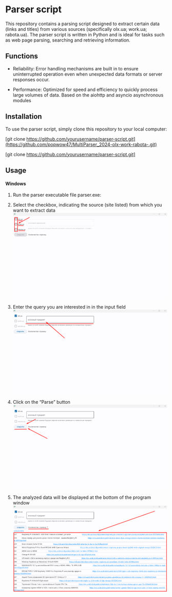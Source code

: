 # Parser script

This repository contains a parsing script designed to extract certain data (links and titles) from various sources (specifically olx.ua; work.ua; rabota.ua). The parser script is written in Python and is ideal for tasks such as web page parsing, searching and retrieving information.

## Functions

- Reliability: Error handling mechanisms are built in to ensure uninterrupted operation even when unexpected data formats or server responses occur.

- Performance: Optimized for speed and efficiency to quickly process large volumes of data. Based on the aiohttp and asyncio asynchronous modules

## Installation

To use the parser script, simply clone this repository to your local computer:



[git clone https://github.com/yourusername/parser-script.git](https://github.com/popwow47/MultiParser_2024-olx-work-rabota-.git)


[git clone https://github.com/yourusername/parser-script.git]


## Usage
  #### Windows

  1. Run the parser executable file parser.exe:
  
  2. Select the checkbox, indicating the source (site listed) from which you want to extract data
     ![Image alt](https://github.com/popwow47/MultiParser_2024-olx-work-rabota-/blob/main/screenshots/Screenshot_1.png)
  
  3. Enter the query you are interested in in the input field
      ![Image alt](https://github.com/popwow47/MultiParser_2024-olx-work-rabota-/blob/main/screenshots/Screenshot_2.png)
  
  4. Click on the “Parse” button
      ![Image alt](https://github.com/popwow47/MultiParser_2024-olx-work-rabota-/blob/main/screenshots/Screenshot_3.png)
  
  5. The analyzed data will be displayed at the bottom of the program window
      ![Image alt](https://github.com/popwow47/MultiParser_2024-olx-work-rabota-/blob/main/screenshots/Screenshot_4.png)


